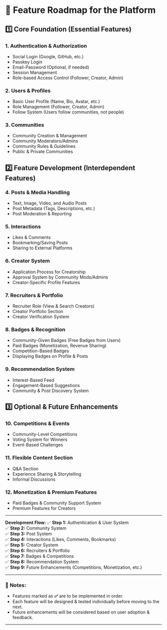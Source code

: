 # 🚀 Feature Roadmap for the Platform

## **1️⃣ Core Foundation (Essential Features)**
### **1. Authentication & Authorization**
- Social Login (Google, GitHub, etc.)
- Passkey Login
- Email-Password (Optional, if needed)
- Session Management
- Role-based Access Control (Follower, Creator, Admin)

### **2. Users & Profiles**
- Basic User Profile (Name, Bio, Avatar, etc.)
- Role Management (Follower, Creator, Admin)
- Follow System (Users follow communities, not people)

### **3. Communities**
- Community Creation & Management
- Community Moderators/Admins
- Community Rules & Guidelines
- Public & Private Communities

## **2️⃣ Feature Development (Interdependent Features)**
### **4. Posts & Media Handling**
- Text, Image, Video, and Audio Posts
- Post Metadata (Tags, Descriptions, etc.)
- Post Moderation & Reporting

### **5. Interactions**
- Likes & Comments
- Bookmarking/Saving Posts
- Sharing to External Platforms

### **6. Creator System**
- Application Process for Creatorship
- Approval System by Community Mods/Admins
- Creator-Specific Profile Features

### **7. Recruiters & Portfolio**
- Recruiter Role (View & Search Creators)
- Creator Portfolio Section
- Creator Verification System

### **8. Badges & Recognition**
- Community-Given Badges (Free Badges from Users)
- Paid Badges (Monetization, Revenue Sharing)
- Competition-Based Badges
- Displaying Badges on Profile & Posts

### **9. Recommendation System**
- Interest-Based Feed
- Engagement-Based Suggestions
- Community & Post Discovery System

## **3️⃣ Optional & Future Enhancements**
### **10. Competitions & Events**
- Community-Level Competitions
- Voting System for Winners
- Event-Based Challenges

### **11. Flexible Content Section**
- Q&A Section
- Experience Sharing & Storytelling
- Informal Discussions

### **12. Monetization & Premium Features**
- Paid Badges & Community Support System
- Premium Features for Creators

---
**Development Flow:**
✅ **Step 1:** Authentication & User System  
✅ **Step 2:** Community System  
✅ **Step 3:** Post System  
✅ **Step 4:** Interactions (Likes, Comments, Bookmarks)  
✅ **Step 5:** Creator System  
✅ **Step 6:** Recruiters & Portfolio  
✅ **Step 7:** Badges & Competitions  
✅ **Step 8:** Recommendation System  
✅ **Step 9:** Future Enhancements (Competitions, Monetization, etc.)

---
### 📌 **Notes:**
- Features marked as **✅** are to be implemented in order.
- Each feature will be designed & tested individually before moving to the next.
- Future enhancements will be considered based on user adoption & feedback.

---
